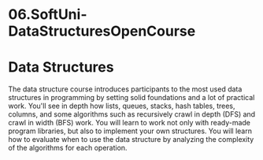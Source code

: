 # 06.SoftUni-DataStructuresOpenCourse

# Data Structures

The data structure course introduces participants to the most used data structures in programming by setting solid foundations and a lot of practical work. You'll see in depth how lists, queues, stacks, hash tables, trees, columns, and some algorithms such as recursively crawl in depth (DFS) and crawl in width (BFS) work. You will learn to work not only with ready-made program libraries, but also to implement your own structures. You will learn how to evaluate when to use the data structure by analyzing the complexity of the algorithms for each operation. 
